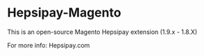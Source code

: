 # Hepsipay-Magento
This is an open-source Magento Hepsipay extension (1.9.x - 1.8.X)

For more info: 
Hepsipay.com
